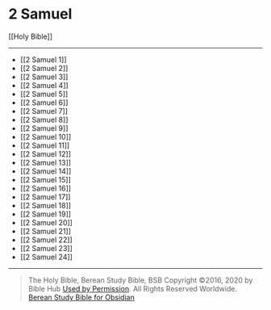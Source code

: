 # 2 Samuel

[[Holy Bible]]

---

- [[2 Samuel 1]]
- [[2 Samuel 2]]
- [[2 Samuel 3]]
- [[2 Samuel 4]]
- [[2 Samuel 5]]
- [[2 Samuel 6]]
- [[2 Samuel 7]]
- [[2 Samuel 8]]
- [[2 Samuel 9]]
- [[2 Samuel 10]]
- [[2 Samuel 11]]
- [[2 Samuel 12]]
- [[2 Samuel 13]]
- [[2 Samuel 14]]
- [[2 Samuel 15]]
- [[2 Samuel 16]]
- [[2 Samuel 17]]
- [[2 Samuel 18]]
- [[2 Samuel 19]]
- [[2 Samuel 20]]
- [[2 Samuel 21]]
- [[2 Samuel 22]]
- [[2 Samuel 23]]
- [[2 Samuel 24]]

---

> The Holy Bible, Berean Study Bible, BSB
> Copyright &copy;2016, 2020 by Bible Hub
> [Used by Permission](https://berean.bible/terms.htm). All Rights Reserved Worldwide.
> [Berean Study Bible for Obsidian](https://github.com/gapmiss/berean-study-bible-for-obsidian)</small>

